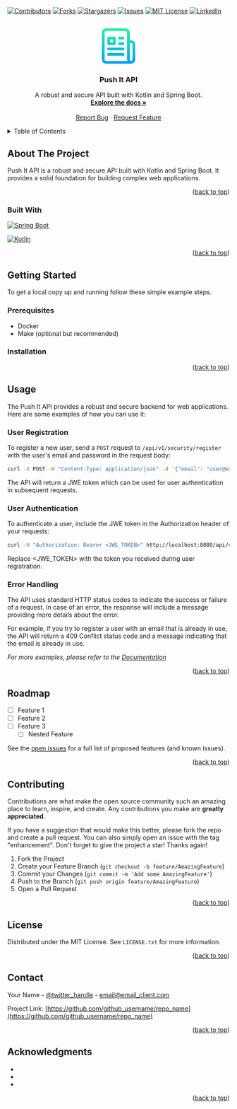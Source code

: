 <a name="readme-top"></a>

[![Contributors][contributors-shield]][contributors-url]
[![Forks][forks-shield]][forks-url]
[![Stargazers][stars-shield]][stars-url]
[![Issues][issues-shield]][issues-url]
[![MIT License][license-shield]][license-url]
[![LinkedIn][linkedin-shield]][linkedin-url]

<!-- PROJECT LOGO -->
<br />
<div align="center">
  <a href="https://github.com/n01rdev/push-it-api/">
    <img src="readme/images/logo.png" alt="Logo" width="80" height="80">
  </a>

<h3 align="center">Push It API</h3>

  <p align="center">
    A robust and secure API built with Kotlin and Spring Boot.
    <br />
    <a href="https://github.com/n01rdev/push-it-api"><strong>Explore the docs »</strong></a>
    <br />
    <br />
    <a href="https://github.com/n01rdev/push-it-api/issues">Report Bug</a>
    ·
    <a href="https://github.com/n01rdev/push-it-api/issues">Request Feature</a>
  </p>
</div>

<!-- TABLE OF CONTENTS -->
<details>
  <summary>Table of Contents</summary>
  <ol>
    <li>
      <a href="#about-the-project">About The Project</a>
      <ul>
        <li><a href="#built-with">Built With</a></li>
      </ul>
    </li>
    <li>
      <a href="#getting-started">Getting Started</a>
      <ul>
        <li><a href="#prerequisites">Prerequisites</a></li>
        <li><a href="#installation">Installation</a></li>
      </ul>
    </li>
    <li><a href="#usage">Usage</a></li>
    <li><a href="#roadmap">Roadmap</a></li>
    <li><a href="#contributing">Contributing</a></li>
    <li><a href="#license">License</a></li>
    <li><a href="#contact">Contact</a></li>
  </ol>
</details>

<!-- ABOUT THE PROJECT -->
## About The Project

Push It API is a robust and secure API built with Kotlin and Spring Boot. It provides a solid foundation for building complex web applications.

<p align="right">(<a href="#readme-top">back to top</a>)</p>

### Built With

[![Spring Boot][Spring]][Spring-url]

[![Kotlin][Kotlin]][Kotlin-url]

<p align="right">(<a href="#readme-top">back to top</a>)</p>

<!-- GETTING STARTED -->
## Getting Started

To get a local copy up and running follow these simple example steps.

### Prerequisites

* Docker
* Make (optional but recommended)

### Installation

<p align="right">(<a href="#readme-top">back to top</a>)</p>


<!-- USAGE EXAMPLES -->
## Usage

The Push It API provides a robust and secure backend for web applications. Here are some examples of how you can use it:

### User Registration

To register a new user, send a `POST` request to `/api/v1/security/register` with the user's email and password in the request body:

```sh
curl -X POST -H "Content-Type: application/json" -d '{"email": "user@example.com", "password": "password"}' http://localhost:8080/api/v1/security/register
```

The API will return a JWE token which can be used for user authentication in subsequent requests.

### User Authentication

To authenticate a user, include the JWE token in the Authorization header of your requests:

```sh
curl -H "Authorization: Bearer <JWE_TOKEN>" http://localhost:8080/api/v1/protected-endpoint
```

Replace <JWE_TOKEN> with the token you received during user registration.

### Error Handling

The API uses standard HTTP status codes to indicate the success or failure of a request. In case of an error, the response will include a message providing more details about the error. 

For example, if you try to register a user with an email that is already in use, the API will return a 409 Conflict status code and a message indicating that the email is already in use.

_For more examples, please refer to the [Documentation](https://example.com)_

<p align="right">(<a href="#readme-top">back to top</a>)</p>



<!-- ROADMAP -->
## Roadmap

- [ ] Feature 1
- [ ] Feature 2
- [ ] Feature 3
    - [ ] Nested Feature

See the [open issues](https://github.com/github_username/repo_name/issues) for a full list of proposed features (and known issues).

<p align="right">(<a href="#readme-top">back to top</a>)</p>



<!-- CONTRIBUTING -->
## Contributing

Contributions are what make the open source community such an amazing place to learn, inspire, and create. Any contributions you make are **greatly appreciated**.

If you have a suggestion that would make this better, please fork the repo and create a pull request. You can also simply open an issue with the tag "enhancement".
Don't forget to give the project a star! Thanks again!

1. Fork the Project
2. Create your Feature Branch (`git checkout -b feature/AmazingFeature`)
3. Commit your Changes (`git commit -m 'Add some AmazingFeature'`)
4. Push to the Branch (`git push origin feature/AmazingFeature`)
5. Open a Pull Request

<p align="right">(<a href="#readme-top">back to top</a>)</p>



<!-- LICENSE -->
## License

Distributed under the MIT License. See `LICENSE.txt` for more information.

<p align="right">(<a href="#readme-top">back to top</a>)</p>



<!-- CONTACT -->
## Contact

Your Name - [@twitter_handle](https://twitter.com/twitter_handle) - email@email_client.com

Project Link: [https://github.com/github_username/repo_name](https://github.com/github_username/repo_name)

<p align="right">(<a href="#readme-top">back to top</a>)</p>



<!-- ACKNOWLEDGMENTS -->
## Acknowledgments

* []()
* []()
* []()

<p align="right">(<a href="#readme-top">back to top</a>)</p>



<!-- MARKDOWN LINKS & IMAGES -->
<!-- https://www.markdownguide.org/basic-syntax/#reference-style-links -->
[contributors-shield]: https://img.shields.io/github/contributors/n01rdev/push-it-api.svg?style=for-the-badge&color=black&labelColor=white
[contributors-url]: https://github.com/n01rdev/push-it-api/graphs/contributors
[forks-shield]: https://img.shields.io/github/forks/n01rdev/push-it-api.svg?style=for-the-badge&color=black&labelColor=white
[forks-url]: https://github.com/n01rdev/push-it-api/network/members
[stars-shield]: https://img.shields.io/github/stars/n01rdev/push-it-api.svg?style=for-the-badge&color=black&labelColor=white
[stars-url]: https://github.com/n01rdev/push-it-api/stargazers
[issues-shield]: https://img.shields.io/github/issues/n01rdev/push-it-api.svg?style=for-the-badge&color=black&labelColor=white
[issues-url]: https://github.com/n01rdev/push-it-api/issues
[license-shield]: https://img.shields.io/github/license/n01rdev/push-it-api.svg?style=for-the-badge&color=black&labelColor=white
[license-url]: https://github.com/n01rdev/push-it-api/blob/master/LICENSE.txt
[linkedin-shield]: https://img.shields.io/badge/-LinkedIn-black.svg?style=for-the-badge&logo=linkedin&colorB=black&logoColor=white
[linkedin-url]: https://www.linkedin.com/in/azdev/
[product-screenshot]: readme/images/screenshot.png
[Vue.js]: https://img.shields.io/badge/Vue.js-35495E?style=for-the-badge&logo=vuedotjs&logoColor=4FC08D
[Vue-url]: https://vuejs.org/
[Spring]: https://img.shields.io/badge/Spring-6DB33F?style=for-the-badge&logo=spring&logoColor=white&color=black
[Spring-url]: https://spring.io/
[Kotlin]: https://img.shields.io/badge/Kotlin-0095D5?style=for-the-badge&logo=kotlin&logoColor=white&color=black
[Kotlin-url]: https://kotlinlang.org/